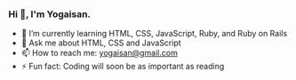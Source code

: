 ### Hi 👋, I'm Yogaisan.

<!--
**yogaisan/yogaisan** is a ✨ _special_ ✨ repository because its `README.md` (this file) appears on your GitHub profile.

Here are some ideas to get you started:
-->

- 🌱 I’m currently learning HTML, CSS, JavaScript, Ruby, and Ruby on Rails
- 💬 Ask me about HTML, CSS and JavaScript
- 📫 How to reach me: yogaisan@gmail.com
- ⚡ Fun fact: Coding will soon be as important as reading

